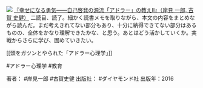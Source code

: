 [![](https://images-fe.ssl-images-amazon.com/images/I/519tuiAlyOL._SL160_.jpg)](http://www.amazon.co.jp/exec/obidos/ASIN/4478066116/choiyaki81-22/ref=nosim)
[『幸せになる勇気――自己啓発の源流「アドラー」の教えII』（岸見 一郎, 古賀 史健）](http://www.amazon.co.jp/exec/obidos/ASIN/4478066116/choiyaki81-22/ref=nosim)
二読目、読了。細かく読書メモを取りながら、本文の内容をまとめながら読んだ。まだ考えきれてない部分もあり、十分に納得できてない部分はあるものの、全体をかなり理解できたかな、と思う。あとはどう活かしていくか。実戦からさらに学び、固めていきたい。

[[頭をガツンとやられた「アドラー心理学」]]

#アドラー心理学 #教育 

著者： #岸見一郎 #古賀史健
出版社： #ダイヤモンド社
出版年：2016
